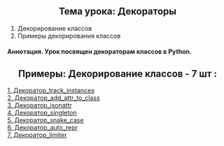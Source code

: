 <h2 style="text-align:center">Тема урока: Декораторы</h2>

1. Декорирование классов
2. Примеры декорирования классов

#### Аннотация. Урок посвящен декораторам классов в Python.


<h2 style="text-align:center"> Примеры: Декорирование классов - 7 шт :</h2>

<div>
<a href="https://github.com/kolesnikovvitaliy/pokolenie_python_oop/tree/main/8_Дополнительные_возможности/8_5_Декораторы_Часть_2/8_5_10_Декоратор_track_instances">1. Декоратор_track_instances</a>  &nbsp; 
</div>
<div>
<a href="https://github.com/kolesnikovvitaliy/pokolenie_python_oop/tree/main/8_Дополнительные_возможности/8_5_Декораторы_Часть_2/8_5_11_Декоратор_add_attr_to_class">2. Декоратор_add_attr_to_class</a>  &nbsp; 
</div>
<div>
<a href="https://github.com/kolesnikovvitaliy/pokolenie_python_oop/tree/main/8_Дополнительные_возможности/8_5_Декораторы_Часть_2/8_5_12_Декоратор_jsonattr">3. Декоратор_jsonattr</a>  &nbsp; 
</div>
<div>
<a href="https://github.com/kolesnikovvitaliy/pokolenie_python_oop/tree/main/8_Дополнительные_возможности/8_5_Декораторы_Часть_2/8_5_13_Декоратор_singleton">4. Декоратор_singleton</a>  &nbsp; 
</div>
<div>
<a href="https://github.com/kolesnikovvitaliy/pokolenie_python_oop/tree/main/8_Дополнительные_возможности/8_5_Декораторы_Часть_2/8_5_14_Декоратор_snake_case">5. Декоратор_snake_case</a>  &nbsp; 
</div>
<div>
<a href="https://github.com/kolesnikovvitaliy/pokolenie_python_oop/tree/main/8_Дополнительные_возможности/8_5_Декораторы_Часть_2/8_5_15_Декоратор_auto_repr">6. Декоратор_auto_repr</a>  &nbsp; 
</div>
<div>
<a href="https://github.com/kolesnikovvitaliy/pokolenie_python_oop/tree/main/8_Дополнительные_возможности/8_5_Декораторы_Часть_2/8_5_16_Декоратор_limiter">7. Декоратор_limiter</a>  &nbsp; 
</div>
